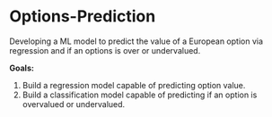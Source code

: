 # Options-Prediction
Developing a ML model to predict the value of a European option via regression and if an options is over or undervalued.

**Goals:**

1. Build a regression model capable of predicting option value.
2. Build a classification model capable of predicting if an option is overvalued or undervalued.
